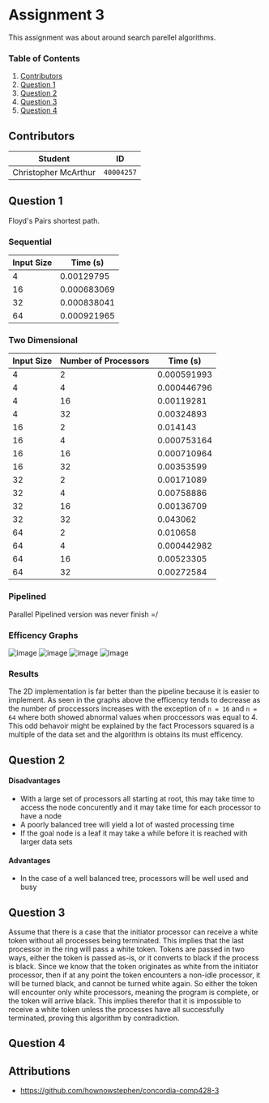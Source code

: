 # Assignment 3
This assignment was about around search parellel algorithms.

### Table of Contents
1. [Contributors](#contributors)
2. [Question 1](#question-1)
3. [Question 2](#question-2)
4. [Question 3](#question-3)
5. [Question 4](#question-4)

## Contributors
**Student** | **ID**
:---:|---
Christopher McArthur | `40004257`

## Question 1
Floyd's Pairs shortest path.

### Sequential
**Input Size** | **Time (s)**
---|---
4 | 0.00129795
16 | 0.000683069
32 | 0.000838041
64 | 0.000921965

### Two Dimensional
**Input Size** | **Number of Processors** | **Time (s)**
---|---|---
4 | 2 | 0.000591993
4 | 4 | 0.000446796
4 | 16 | 0.00119281
4 | 32 | 0.00324893
16 | 2 | 0.014143
16 | 4 | 0.000753164
16 | 16 | 0.000710964
16 | 32 | 0.00353599
32 | 2 | 0.00171089
32 | 4 | 0.00758886
32 | 16 | 0.00136709
32 | 32 | 0.043062
64 | 2 | 0.010658
64 | 4 | 0.000442982
64 | 16 | 0.00523305
64 | 32 | 0.00272584

### Pipelined
Parallel Pipelined version was never finish =/

### Efficency Graphs
![image](https://user-images.githubusercontent.com/16867443/33292601-da01f200-d397-11e7-8fc2-f280d6cdde00.png)
![image](https://user-images.githubusercontent.com/16867443/33292751-5378f106-d398-11e7-9d69-4c35b6cb1d30.png)
![image](https://user-images.githubusercontent.com/16867443/33292873-c588b326-d398-11e7-96ae-b6a6894f4862.png)
![image](https://user-images.githubusercontent.com/16867443/33293024-4a17fc0a-d399-11e7-8a1f-051f5fafa44b.png)

### Results
The 2D implementation is far better than the pipeline because it is easier to implement. As seen in the graphs above the efficency tends to decrease as the number of proccessors increases with the exception of `n = 16` and `n = 64` where both showed abnormal values when proccessors was equal to 4. This odd behavoir might be explained by the fact Processors squared is a multiple of the data set and the algorithm is obtains its must efficency.

## Question 2
#### Disadvantages
* With a large set of processors all starting at root, this may take time to access the node concurently and it may take time for each processor to have a node
* A poorly balanced tree will yield a lot of wasted processing time
* If the goal node is a leaf it may take a while before it is reached with larger data sets

#### Advantages
*	In the case of a well balanced tree, processors will be well used and busy

## Question 3
Assume that there is a case that the initiator processor can receive a white token without all processes being terminated.
This implies that the last processor in the ring will pass a white token. Tokens are passed in two ways, either the token is passed as-is, or it converts to black if the process is black. Since we know that the token originates as white from the initiator processor, then if at any point the token encounters a non-idle processor, it will be turned black, and cannot be turned white again. So either the token will encounter only white processors, meaning the program is complete, or the token will arrive black. This implies therefor that it is impossible to receive a white token unless the processes have all successfully terminated, proving this algorithm by contradiction.

## Question 4

## Attributions
* https://github.com/hownowstephen/concordia-comp428-3
